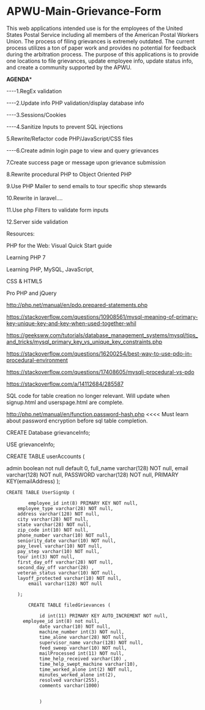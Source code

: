 # APWU-Main-Grievance-Form

This web applications intended use is for the employees of the United States Postal Service including all members of the American Postal Workers Union. The process of filing grievances is extremely outdated. The current process utilizes a ton of paper work and provides no potential for feedback during the arbitration process. The purpose of this applications is to provide one locations to file grievances, update employee info, update status info, and create a community supported by the APWU.

******AGENDA*******

----1.RegEx validation

----2.Update info PHP validation/display database info

----3.Sessions/Cookies

----4.Sanitize Inputs to prevent SQL injections

5.Rewrite/Refactor code PHP/JavaScript/CSS files

----6.Create admin login page to view and query grievances

7.Create success page or message upon grievance submission

8.Rewrite procedural PHP to Object Oriented PHP

9.Use PHP Mailer to send emails to tour specific shop stewards

10.Rewrite in laravel....

11.Use php Filters to validate form inputs

12.Server side validation



Resources:

PHP for the Web: Visual Quick Start guide

Learning PHP 7

Learning PHP, MySQL, JavaScript,

CSS & HTML5

Pro PHP and jQuery

http://php.net/manual/en/pdo.prepared-statements.php

https://stackoverflow.com/questions/10908561/mysql-meaning-of-primary-key-unique-key-and-key-when-used-together-whil

https://geeksww.com/tutorials/database_management_systems/mysql/tips_and_tricks/mysql_primary_key_vs_unique_key_constraints.php

https://stackoverflow.com/questions/16200254/best-way-to-use-pdo-in-procedural-environment

https://stackoverflow.com/questions/17408605/mysqli-procedural-vs-pdo

https://stackoverflow.com/a/14112684/285587

SQL code for table creation no longer relevant. Will update when signup.html and userspage.html are complete.

http://php.net/manual/en/function.password-hash.php
<<<<
Must learn about password encryption before sql table completion.






CREATE Database grievanceInfo;

USE grievanceInfo;

CREATE TABLE userAccounts (

  admin boolean not null default 0,
	full_name varchar(128) NOT null,
	email varchar(128) NOT null,
	PASSWORD varchar(128) NOT null,
	PRIMARY KEY(emailAddress)
	);

	CREATE TABLE UserSignUp (

			employee_id int(8) PRIMARY KEY NOT null,
	    employee_type varchar(28) NOT null,
	    address varchar(128) NOT null,
	    city varchar(28) NOT null,
	    state varchar(28) NOT null,
	    zip_code int(10) NOT null,
	    phone_number varchar(10) NOT null,
	    seniority_date varchar(10) NOT null,
	    pay_level varchar(10) NOT null,
	    pay_step varchar(10) NOT null,
	    tour int(3) NOT null,
	    first_day_off varchar(28) NOT null,
	    second_day_off varchar(28) ,
	    veteran_status varchar(10) NOT null,
	    layoff_protected varchar(10) NOT null,
			email varchar(128) NOT null

		);

			CREATE TABLE filedGrievances (

				id int(11) PRIMARY KEY AUTO_INCREMENT NOT null,
	      employee_id int(8) not null,			
				date varchar(10) NOT null,
				machine_number int(3) NOT null,
				time_alone varchar(28) NOT null,
				supervisor_name varchar(128) NOT null,
				feed_sweep varchar(10) NOT null,
				mailProcessed int(11) NOT null,
				time_help_received varchar(10) ,
				time_help_swept_machine varchar(10),
				time_worked_alone int(2) NOT null,
				minutes_worked_alone int(2),
				resolved varchar(255),
				comments varchar(1000)


				)
